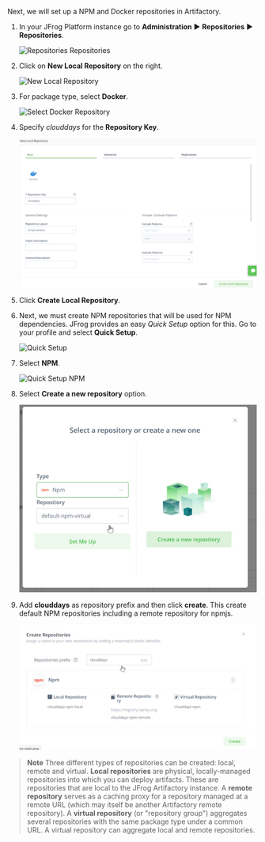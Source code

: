 Next, we will set up a NPM and Docker repositories in Artifactory.

1. In your JFrog Platform instance go to **Administration** ► **Repositories** ► **Repositories**.

   ![Repositories Repositories](../../../docs/images/repositories-repositories.png)

2. Click on **New Local Repository** on the right.

   ![New Local Repository](../../../docs/images/new-local-repository.png)

3. For package type, select **Docker**.

   ![Select Docker Repository](../../../docs/images/select-docker-repository.png)

4. Specify _clouddays_ for the **Repository Key**.

   ![New Docker Repository](../../../docs/images/docker-create-local.png)

5. Click **Create Local Repository**.
   
6. Next, we must create NPM repositories that will be used for NPM dependencies. JFrog provides an easy _Quick Setup_ option for this. Go to your profile and select **Quick Setup**. 

   ![Quick Setup](../../../docs/images/jfrog-quick-setup.png)

7. Select **NPM**.

   ![Quick Setup NPM](../../../docs/images/jfrog-quick-setup-npm.png)
   
8. Select **Create a new repository** option. 

   ![](../../../docs/images/image-01.jpg)

9. Add **clouddays** as repository prefix and then click **create**. This create default NPM repositories including a remote repository for npmjs.

   ![](../../../docs/images/image-02.jpg)


> **Note** Three different types of repositories can be created: local, remote and virtual. **Local repositories** are physical, locally-managed repositories into which you can deploy artifacts. These are repositories that are local to the JFrog Artifactory instance. A **remote repository** serves as a caching proxy for a repository managed at a remote URL (which may itself be another Artifactory remote repository). A **virtual repository** (or "repository group") aggregates several repositories with the same package type under a common URL. A virtual repository can aggregate local and remote repositories.
